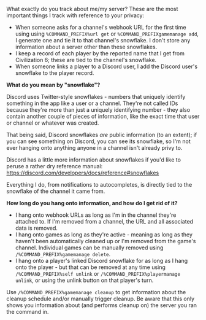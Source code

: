 What exactly do you track about me/my server?
These are the most important things I track with reference to your privacy:

* When someone asks for a channel's webhook URL for the first time using using `%COMMAND_PREFIX%url get` or `%COMMAND_PREFIXgamemanage add`, I generate one and tie it to that channel's snowflake. I don't store any information about a server other than these snowflakes.
* I keep a record of each player by the reported name that I get from Civilization 6; these are tied to the channel's snowflake.
* When someone links a player to a Discord user, I add the Discord user's snowflake to the player record.

**What do you mean by "snowflake"?**

Discord uses Twitter-style snowflakes - numbers that uniquely identify something in the app like a user or a channel. They're not called IDs because they're more than just a uniquely identifying number - they also contain another couple of pieces of information, like the exact time that user or channel or whatever was created.

That being said, Discord snowflakes _are_ public information (to an extent); if you can see something on Discord, you can see its snowflake, so I'm not ever hanging onto anything anyone in a channel isn't already privy to.

Discord has a little more information about snowflakes if you'd like to peruse a rather dry reference manual: https://discord.com/developers/docs/reference#snowflakes

Everything I do, from notifications to autocompletes, is directly tied to the snowflake of the channel it came from.

**How long do you hang onto information, and how do I get rid of it?**

* I hang onto webhook URLs as long as I'm in the channel they're attached to. If I'm removed from a channel, the URL and all associated data is removed.
* I hang onto games as long as they're active - meaning as long as they haven't been automatically cleaned up or I'm removed from the game's channel. Individual games can be manually removed using `/%COMMAND_PREFIX%gamemanage delete`.
* I hang onto a player's linked Discord snowflake for as long as I hang onto the player - but that can be removed at any time using `/%COMMAND_PREFIX%self unlink` or `/%COMMAND_PREFIX%playermanage unlink`, or using the unlink button on that player's turn.

Use `/%COMMAND_PREFIX%gamemanage cleanup` to get information about the cleanup schedule and/or manually trigger cleanup. Be aware that this only shows you information about (and performs cleanup on) the server you ran the command in.
